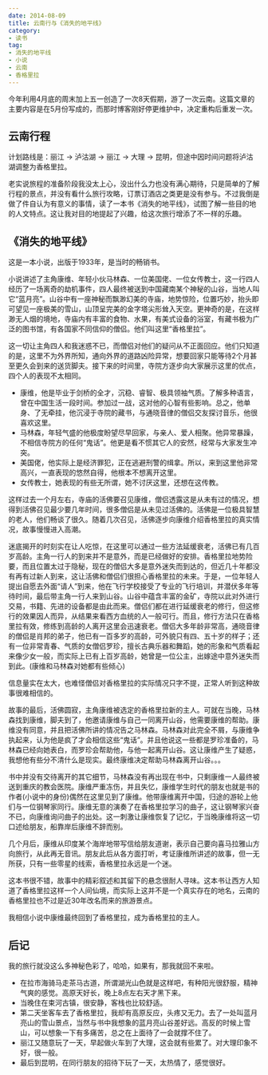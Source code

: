 ```yaml
---
date: 2014-08-09
title: 云南行与《消失的地平线》
category:
- 读书
tag:
- 消失的地平线
- 小说
- 云南
- 香格里拉
---
```


今年利用4月底的周末加上五一创造了一次8天假期，游了一次云南。这篇文章的主要内容是在5月份写成的，而那时博客刚好停更维护中，决定重构后重发一次。

## 云南行程

计划路线是：丽江 -> 泸沽湖 -> 丽江 -> 大理 -> 昆明，但途中因时间问题将泸沽湖调整为香格里拉。

老实说旅程的准备阶段我没太上心，没出什么力也没有满心期待，只是简单的了解行程的景点，并没有看什么旅行攻略，订票订酒店之类更是没有参与。不过我倒是做了件自认为有意义的事情，读了一本书《消失的地平线》，试图了解一些目的地的人文特点。这让我对目的地提起了兴趣，给这次旅行增添了不一样的乐趣。

## 《消失的地平线》

这是一本小说，出版于1933年，是当时的畅销书。

小说讲述了主角康维、年轻小伙马林森、一位美国佬、一位女传教士，这一行四人经历了一场离奇的劫机事件，四人最终被送到中国藏南某个神秘的山谷，当地人叫它“蓝月亮”。山谷中有一座神秘而飘渺幻美的寺庙，地势惊险，位置巧妙，抬头即可望见一座极美的雪山，山顶呈完美的金字塔尖形耸入天空。更神奇的是，在这样渺无人烟的境地，寺庙内有丰富的食物、水果，有美式设备的浴室，有藏书极为广泛的图书馆，有各国家不同信仰的僧侣。他们叫这里“香格里拉”。

这一切让主角四人和我迷惑不已，而僧侣对他们的疑问从不正面回应。他们只知道的是，这里不为外界所知，通向外界的道路凶险异常，想要回家只能等待2个月甚至更久会到来的送货脚夫。接下来的时间里，寺院方逐步向大家展示这里的优点，四个人的表现不太相同。

* 康维，他是毕业于剑桥的全才，沉稳、睿智、极具领袖气质。了解多种语言，曾在中国生活一段时间。参加过一战，这对他的心智有些影响。总之，他单身、了无牵挂，他沉浸于寺院的藏书，与通晓音律的僧侣交友探讨音乐，他很喜欢这里。
* 马林森，年轻气盛的他极度盼望尽早回家，与亲人、爱人相聚。他异常暴躁，不相信寺院方的任何“鬼话”。他更是看不惯其它人的安然，经常与大家发生冲突。
* 美国佬，他实际上是经济罪犯，正在逃避刑警的缉拿。所以，来到这里他非常高兴，一直表现的悠然自得，他根本不想离开这里。
* 女传教士，她表现的有些无所谓，她不讨厌这里，还想在这传教。

这样过去一个月左右，寺庙的活佛要召见康维，僧侣透露这是从未有过的情况，想得到活佛召见最少要几年时间，很多僧侣是从未见过活佛的。活佛是一位极具智慧的老人，他们畅谈了很久。随着几次召见，活佛逐步向康维介绍香格里拉的真实情况，故事慢慢进入高潮。

迷底揭开的时刻实在让人吃惊，在这里可以通过一些方法延缓衰老，活佛已有几百岁高龄。主角一行人的到来并不是意外，而是已经做好的安排。香格里拉地势险要，而且位置太过于隐秘，现在的僧侣大多是意外迷失而到达的，但近几十年都没有再有过新人到来，这让活佛和僧侣们很担心香格里拉的未来。于是，一位年轻人提出自愿去外面“请人”到来，他在飞行学校接受了专业的飞行培训，并潜伏多年等待时间，最后带主角一行人来到山谷。山谷中蕴含丰富的金矿，寺院以此对外进行交易，书籍、先进的设备都是由此而来。僧侣们都在进行延缓衰老的修行，但这修行的效果因人而异，从结果来看西方血统的人一般可行。而且，修行方法只在香格里拉有效，修练到高龄的人离开这里会迅速衰老。僧侣大多年龄非常高，通晓音律的僧侣是肖邦的弟子，他已有一百多岁的高龄，可外貌只有四、五十岁的样子；还有一位非常青春、气质的女僧侣罗珍，擅长古典乐器和舞蹈，她的形象和气质看起来像少女一般，而实际上已有上百岁高龄，她曾是一位公主，出嫁途中意外迷失而到此。(康维和马林森对她都有些倾心)

信息量实在太大，也难怪僧侣对香格里拉的实际情况只字不提，正常人听到这种故事很难相信的。

故事的最后，活佛圆寂，主角康维被选定的香格里拉新的主人。可就在当晚，马林森找到康维，脚夫到了，他邀请康维与自己一同离开山谷，他需要康维的帮助。康维没有同意，并且把活佛所讲的情况告之马林森。马林森对此完全不屑，与康维争执起来，认为他是疯了才会相信这些“鬼话”。并且他说这一些都是罗珍准备的，马林森已经向她表白，而罗珍会帮助他，与他一起离开山谷。这让康维产生了疑惑，我想他有些分不清什么是现实。最终康维决定帮助马林森离开山谷。。。

书中并没有交待离开的其它细节，马林森没有再出现在书中，只剩康维一人最终被送到重庆的教会医院。康维严重冻伤，并且失忆，康维学生时代的朋友也就是书的作者(小说中的身份)偶然在这里见到了康维。他带康维离开中国，归途的游轮上他们与一位钢琴家同行。康维无意的演奏了在香格里拉学习的曲子，这让钢琴家兴奋不已，向康维询问曲子的出处。这一刺激让康维恢复了记忆，于当晚康维将这一切口述给朋友，船靠岸后康维不辞而别。

几个月后，康维从印度某个海岸地带写信给朋友道谢，表示自己要向喜马拉雅山方向旅行，从此再无音讯。朋友此后从各方面打听，考证康维所讲述的故事，但一无所获，只有一些零星的线索，香格里拉永远是一个迷。

这本书很不错，故事中的精彩叙述和其留下的悬念很耐人寻味。这本书让西方人知道了香格里拉这样一个人间仙境，而实际上这并不是一个真实存在的地名，云南的香格里拉也不过是近30年改名而来的旅游景点。

我相信小说中康维最终回到了香格里拉，成为香格里拉的主人。

## 后记

我的旅行就没这么多神秘色彩了，哈哈，如果有，那我就回不来啦。

* 在拉市海骑马走茶马古道，所谓湖光山色就是这样吧，有种阳光很舒服，精神气爽的感觉。高原天好长，晚上8点左右天才黑下来。
* 当晚住在束河古镇，很安静，客栈也比较舒适。
* 第二天坐客车去了香格里拉，我却有高原反应，头疼又无力。去了一处叫蓝月亮山的雪山景点，当然与书中我想象的蓝月亮山谷差好远。高反的时候上雪山，可以想象一下有多痛苦，总之在上面待了一会就撑不住了。
* 丽江又随意玩了一天，早起做火车到了大理，这会就有些累了。对大理印象不好，很一般。
* 最后到昆明，在同行朋友的招待下玩了一天，太热情了，感觉很好。



